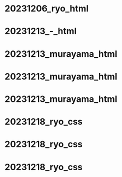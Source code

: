 # 20231206_ryo_html
# 20231213_-_html
# 20231213_murayama_html
# 20231213_murayama_html
# 20231213_murayama_html
# 20231218_ryo_css
# 20231218_ryo_css
# 20231218_ryo_css
